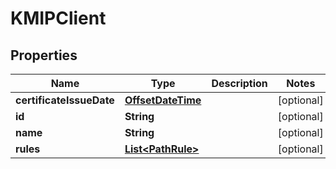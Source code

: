 

# KMIPClient

## Properties

Name | Type | Description | Notes
------------ | ------------- | ------------- | -------------
**certificateIssueDate** | [**OffsetDateTime**](OffsetDateTime.md) |  |  [optional]
**id** | **String** |  |  [optional]
**name** | **String** |  |  [optional]
**rules** | [**List&lt;PathRule&gt;**](PathRule.md) |  |  [optional]



